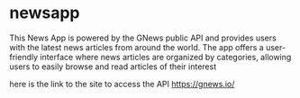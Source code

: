 # newsapp

This News App is powered by the GNews public API and provides users with the latest news articles from around the world. The app offers a user-friendly interface where news articles are organized by categories, allowing users to easily browse and read articles of their interest

here is the link to the site to access the API 
https://gnews.io/

